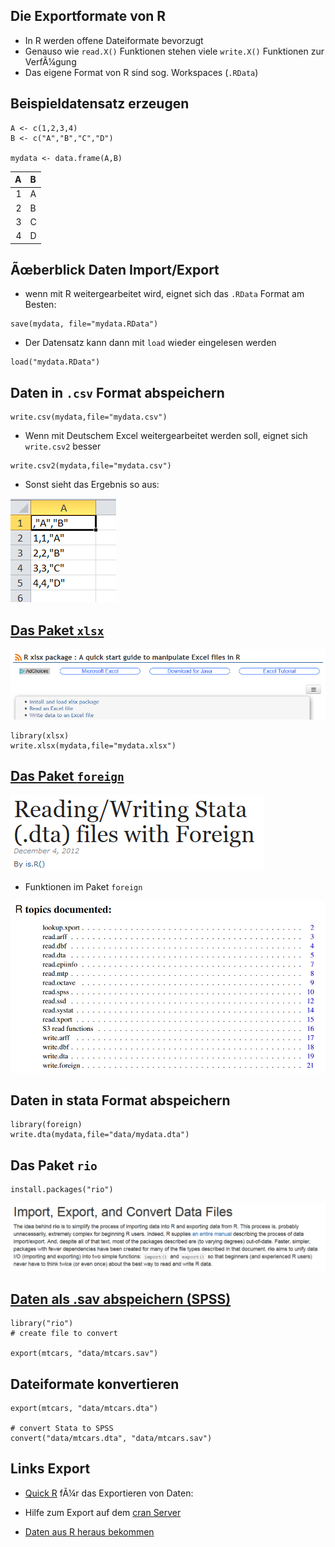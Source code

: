 Die Exportformate von R
-----------------------

-   In R werden offene Dateiformate bevorzugt
-   Genauso wie `read.X()` Funktionen stehen viele `write.X()`
    Funktionen zur VerfÃ¼gung
-   Das eigene Format von R sind sog. Workspaces (`.RData`)

Beispieldatensatz erzeugen
--------------------------

    A <- c(1,2,3,4)
    B <- c("A","B","C","D")

    mydata <- data.frame(A,B)

<table>
<thead>
<tr class="header">
<th align="right">A</th>
<th align="left">B</th>
</tr>
</thead>
<tbody>
<tr class="odd">
<td align="right">1</td>
<td align="left">A</td>
</tr>
<tr class="even">
<td align="right">2</td>
<td align="left">B</td>
</tr>
<tr class="odd">
<td align="right">3</td>
<td align="left">C</td>
</tr>
<tr class="even">
<td align="right">4</td>
<td align="left">D</td>
</tr>
</tbody>
</table>

Ãœberblick Daten Import/Export
------------------------------

-   wenn mit R weitergearbeitet wird, eignet sich das `.RData` Format am
    Besten:

<!-- -->

    save(mydata, file="mydata.RData")

-   Der Datensatz kann dann mit `load` wieder eingelesen werden

<!-- -->

    load("mydata.RData")

Daten in `.csv` Format abspeichern
----------------------------------

    write.csv(mydata,file="mydata.csv") 

-   Wenn mit Deutschem Excel weitergearbeitet werden soll, eignet sich
    `write.csv2` besser

<!-- -->

    write.csv2(mydata,file="mydata.csv") 

-   Sonst sieht das Ergebnis so aus:

![](https://github.com/Japhilko/RInterfaces/raw/master/slides/figure/csvDeutsch.PNG)

[Das Paket `xlsx`](http://www.sthda.com/english/wiki/r-xlsx-package-a-quick-start-guide-to-manipulate-excel-files-in-r#read-an-excel-file)
------------------------------------------------------------------------------------------------------------------------------------------

![](https://github.com/Japhilko/RInterfaces/raw/master/slides/figure/sthda.PNG)

    library(xlsx)
    write.xlsx(mydata,file="mydata.xlsx") 

[Das Paket `foreign`](https://www.r-bloggers.com/readingwriting-stata-dta-files-with-foreign/)
----------------------------------------------------------------------------------------------

![](https://github.com/Japhilko/RInterfaces/raw/master/slides/figure/isRstata.PNG)

-   Funktionen im Paket `foreign`

![](https://github.com/Japhilko/RInterfaces/raw/master/slides/figure/Funktionenforeign.PNG)

Daten in stata Format abspeichern
---------------------------------

    library(foreign)
    write.dta(mydata,file="data/mydata.dta") 

Das Paket `rio`
---------------

    install.packages("rio")

![](https://github.com/Japhilko/RInterfaces/raw/master/slides/figure/ImportExport.PNG)

[Daten als .sav abspeichern (SPSS)](https://cran.r-project.org/web/packages/rio/vignettes/rio.html)
---------------------------------------------------------------------------------------------------

    library("rio")
    # create file to convert

    export(mtcars, "data/mtcars.sav")

Dateiformate konvertieren
-------------------------

    export(mtcars, "data/mtcars.dta")

    # convert Stata to SPSS
    convert("data/mtcars.dta", "data/mtcars.sav")

Links Export
------------

-   [Quick R](http://www.statmethods.net/input/exportingdata.html) fÃ¼r
    das Exportieren von Daten:

-   Hilfe zum Export auf dem [cran
    Server](http://cran.r-project.org/doc/manuals/r-release/R-data.pdf)

-   [Daten aus R heraus
    bekommen](https://www.stat.ubc.ca/~jenny/STAT545A/block05_getNumbersOut.html)

